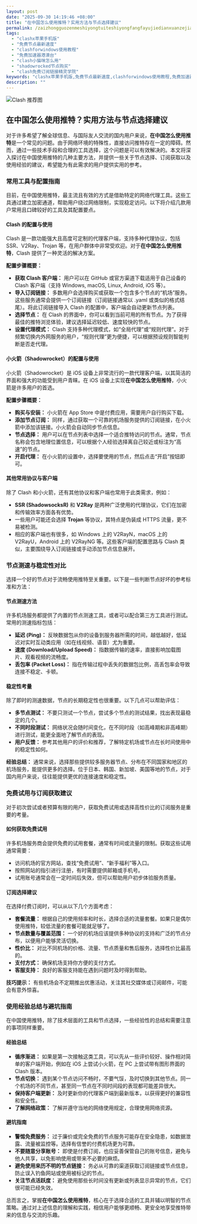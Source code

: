 ```yaml
---
layout: post
date: "2025-09-30 14:19:46 +08:00"
title: "在中国怎么使用推特？实用方法与节点选择建议"
permalink: /zaizhongguozenmeshiyongtuiteshiyongfangfayujiedianxuanzejianyi/
tags:
  - "clashx苹果手机版"
  - "免费节点最新速度"
  - "clashforwindows使用教程"
  - "免费加速器港澳台"
  - "clash小猫咪怎么用"
  - "shadowrocked节点购买"
  - "clash免费订阅链接精灵学院"
keywords: "clashx苹果手机版,免费节点最新速度,clashforwindows使用教程,免费加速器港澳台,clash小猫咪怎么用,shadowrocked节点购买,clash免费订阅链接精灵学院"
description: ""
---
```


![Clash 推荐图](https://clashjd.github.io/assets/img/clash节点推荐.png)

## 在中国怎么使用推特？实用方法与节点选择建议


<p>对于许多希望了解全球信息、与国际友人交流的国内用户来说，<strong>在中国怎么使用推特</strong>是一个常见的问题。由于网络环境的特殊性，直接访问推特存在一定的障碍。然而，通过一些技术手段和合理的工具选择，这个问题是可以有效解决的。本文将深入探讨在中国使用推特的几种主要方法，并提供一些关于节点选择、订阅获取以及使用经验的建议，希望能为有此需求的用户提供实用的参考。</p>

<h3>常用工具与配置指南</h3>

<p>目前，在中国使用推特，最主流且有效的方式是借助特定的网络代理工具。这些工具通过建立加密通道，帮助用户绕过网络限制，实现稳定访问。以下将介绍几款用户常用且口碑较好的工具及其配置要点。</p>

<h4>Clash 的配置与使用</h4>

<p>Clash 是一款功能强大且高度可定制的代理客户端，支持多种代理协议，包括 SSR、V2Ray、Trojan 等，在用户群体中非常受欢迎。对于<strong>在中国怎么使用推特</strong>，Clash 提供了一种灵活的解决方案。</p>

<p><strong>配置步骤概要：</strong></p>
<ul>
    <li><strong>获取 Clash 客户端：</strong> 用户可以在 GitHub 或官方渠道下载适用于自己设备的 Clash 客户端（支持 Windows, macOS, Linux, Android, iOS 等）。</li>
    <li><strong>导入订阅链接：</strong> 多数用户会选择购买或获取一个包含多个节点的“机场”服务。这些服务通常会提供一个订阅链接（订阅链接通常以 .yaml 或类似的格式结尾）。将此订阅链接导入 Clash 的配置中，客户端会自动更新节点列表。</li>
    <li><strong>选择节点：</strong> 在 Clash 的界面中，你可以看到当前可用的所有节点。为了获得最佳的推特浏览体验，建议选择延迟较低、速度较快的节点。</li>
    <li><strong>设置代理模式：</strong> Clash 支持多种代理模式，如“全局代理”或“规则代理”。对于频繁切换内外网服务的用户，“规则代理”更为便捷，可以根据预设规则智能判断是否走代理。</li>
</ul>

<h4>小火箭（Shadowrocket）的配置与使用</h4>

<p>小火箭（Shadowrocket）是 iOS 设备上非常流行的一款代理客户端，以其简洁的界面和强大的功能受到用户青睐。在 iOS 设备上实现<strong>在中国怎么使用推特</strong>，小火箭是许多用户的首选。</p>

<p><strong>配置步骤概要：</strong></p>
<ul>
    <li><strong>购买与安装：</strong> 小火箭在 App Store 中是付费应用，需要用户自行购买下载。</li>
    <li><strong>添加节点订阅：</strong> 同样，通过获取一个可靠的机场服务提供的订阅链接，在小火箭中添加该链接。小火箭会自动同步节点信息。</li>
    <li><strong>节点选择：</strong> 用户可以在节点列表中选择一个适合推特访问的节点。通常，节点名称会包含地理位置信息，可以根据个人经验选择离自己较近或标注为“高速”的节点。</li>
    <li><strong>开启代理：</strong> 在小火箭的设置中，选择要使用的节点，然后点击“开启”按钮即可。</li>
</ul>

<h4>其他常用协议与客户端</h4>

<p>除了 Clash 和小火箭，还有其他协议和客户端也常用于此类需求，例如：</p>
<ul>
    <li><strong>SSR (ShadowsocksR)</strong> 和 <strong>V2Ray</strong> 是两种广泛使用的代理协议，它们在加密和传输效率方面各有优势。</li>
    <li>一些用户可能还会选择 <strong>Trojan</strong> 等协议，其特点是伪装成 HTTPS 流量，更不易被检测。</li>
    <li>相应的客户端也有很多，如 Windows 上的 V2RayN，macOS 上的 V2RayU，Android 上的 V2RayNG 等。这些客户端的配置思路与 Clash 类似，主要围绕导入订阅链接或手动添加节点信息展开。</li>
</ul>

<h3>节点测速与稳定性对比</h3>

<p>选择一个好的节点对于流畅使用推特至关重要。以下是一些判断节点好坏的参考标准和方法：</p>

<h4>节点测速方法</h4>

<p>许多机场服务都提供了内置的节点测速工具，或者可以配合第三方工具进行测试。常用的测速指标包括：</p>
<ul>
    <li><strong>延迟 (Ping)：</strong> 反映数据包从你的设备到服务器所需的时间，越低越好，低延迟对实时互动类应用（如在线视频、语音）尤为重要。</li>
    <li><strong>速度 (Download/Upload Speed)：</strong> 指数据传输的速率，直接影响加载图片、观看视频的流畅度。</li>
    <li><strong>丢包率 (Packet Loss)：</strong> 指在传输过程中丢失的数据包比例，高丢包率会导致连接不稳定、卡顿。</li>
</ul>

<h4>稳定性考量</h4>

<p>除了即时的测速数据，节点的长期稳定性也很重要。以下几点可以帮助评估：</p>
<ul>
    <li><strong>多节点测试：</strong> 不要只测试一个节点，尝试多个节点的测试结果，找出表现最稳定的几个。</li>
    <li><strong>不同时段测试：</strong> 网络状况会随时间变化，在不同时段（如高峰期和非高峰期）进行测试，能更全面地了解节点的表现。</li>
    <li><strong>用户反馈：</strong> 参考其他用户的评价和推荐，了解特定机场或节点在长时间使用中的稳定性如何。</li>
</ul>

<p><strong>经验总结：</strong> 通常来说，选择那些提供较多服务器节点、分布在不同国家和地区的机场服务，能提供更多的选择。位于日本、韩国、新加坡、美国等地的节点，对于国内用户来说，往往能提供更优的连接速度和稳定性。</p>

<h3>免费试用与订阅获取建议</h3>

<p>对于初次尝试或者预算有限的用户，获取免费试用或选择高性价比的订阅服务是重要的考量。</p>

<h4>如何获取免费试用</h4>

<p>许多机场服务商会提供免费的试用套餐，通常有时间或流量的限制。获取这些试用通常需要：</p>
<ul>
    <li>访问机场的官方网站，查找“免费试用”、“新手福利”等入口。</li>
    <li>按照网站的指引进行注册，有时需要提供邮箱或手机号。</li>
    <li>试用账号通常会在一定时间后失效，但可以帮助用户初步体验服务质量。</li>
</ul>

<h4>订阅选择建议</h4>

<p>在选择付费订阅时，可以从以下几个方面考虑：</p>
<ul>
    <li><strong>套餐流量：</strong> 根据自己的使用频率和时长，选择合适的流量套餐。如果只是偶尔使用推特，较低流量的套餐可能就足够了。</li>
    <li><strong>节点数量与覆盖范围：</strong> 一个好的机场应该提供多种协议的支持和广泛的节点分布，以便用户能够灵活切换。</li>
    <li><strong>性价比：</strong> 对比不同机场的价格、流量、节点质量和售后服务，选择性价比最高的。</li>
    <li><strong>支付方式：</strong> 确保机场支持你方便的支付方式。</li>
    <li><strong>客服支持：</strong> 良好的客服支持能在遇到问题时及时得到帮助。</li>
</ul>

<p><strong>技巧提示：</strong> 有些机场会不定期推出优惠活动，关注其社交媒体或订阅邮件，可能会有意外惊喜。</p>

<h3>使用经验总结与避坑指南</h3>

<p>在中国使用推特，除了技术层面的工具和节点选择，一些经验性的总结和需要注意的事项同样重要。</p>

<h4>经验总结</h4>

<ul>
    <li><strong>循序渐进：</strong> 如果是第一次接触这类工具，可以先从一些评价较好、操作相对简单的客户端开始，例如在 iOS 上尝试小火箭，在 PC 上尝试带有图形界面的 Clash 版本。</li>
    <li><strong>节点切换：</strong> 遇到某个节点访问不畅时，不要气馁，及时切换到其他节点。同一个机场的不同节点，甚至同一节点在不同时间段的表现都可能差异很大。</li>
    <li><strong>保持客户端更新：</strong> 及时更新你的代理客户端到最新版本，以获得更好的兼容性和安全性。</li>
    <li><strong>了解网络政策：</strong> 了解并遵守当地的网络使用规定，合理使用网络资源。</li>
</ul>

<h4>避坑指南</h4>

<ul>
    <li><strong>警惕免费服务：</strong> 过于廉价或完全免费的节点服务可能存在安全隐患，如数据泄露、流量被监控等。选择有信誉的付费机场更为可靠。</li>
    <li><strong>不要随意分享账号：</strong> 即使是付费订阅，也应妥善保管自己的账号信息，避免与他人共享，以免影响使用或带来不必要的麻烦。</li>
    <li><strong>避免使用来历不明的节点链接：</strong> 务必从可靠的渠道获取订阅链接或节点信息，防止误入钓鱼网站或使用被标记的节点。</li>
    <li><strong>关注节点活跃度：</strong> 避免使用那些长时间没有更新或列表显示异常的节点，它们很可能已经失效。</li>
</ul>

<p>总而言之，掌握<strong>在中国怎么使用推特</strong>，核心在于选择合适的工具并辅以明智的节点策略。通过对上述信息的理解和实践，相信用户能够更顺畅、更安全地享受推特带来的信息与交流的乐趣。</p>